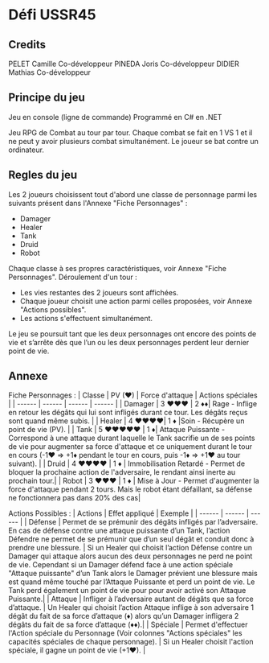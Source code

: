 # Défi USSR45
## Credits
PELET Camille 	Co-développeur
PINEDA Joris 	Co-développeur
DIDIER Mathias 	Co-développeur

## Principe du jeu
Jeu en console (ligne de commande)
Programmé en C# en .NET

Jeu RPG de Combat au tour par tour. 
Chaque combat se fait en 1 VS 1 et il ne peut y avoir plusieurs combat simultanément.
Le joueur se bat contre un ordinateur.

## Regles du jeu
Les 2 joueurs choisissent tout d'abord une classe de personnage parmi les suivants présent dans 
l'Annexe "Fiche Personnages" :
- Damager
- Healer
- Tank
- Druid
- Robot

Chaque classe à ses propres caractéristiques, voir Annexe "Fiche Personnages".
Déroulement d'un tour :
- Les vies restantes des 2 joueurs sont affichées. 
- Chaque joueur choisit une action parmi celles proposées, voir Annexe "Actions possibles".
- Les actions s'effectuent simultanément.

Le jeu se poursuit tant que les deux personnages ont encore des points de vie et s’arrête
dès que l’un ou les deux personnages perdent leur dernier point de vie.

## Annexe
Fiche Personnages :
| Classe | PV	(♥) | Force d'attaque | Actions spéciales |
| ------ | ------ | ------ | ------ |
| Damager | 3 ♥♥♥  | 2 ♦♦|  Rage - Inflige en retour les dégâts qui lui sont infligés durant ce tour. Les dégâts reçus sont quand même subis. |
| Healer | 4 ♥♥♥♥|  1 ♦	|Soin - Récupère un point de vie (PV). |
| Tank | 5 ♥♥♥♥♥ |  1 ♦| Attaque Puissante - Correspond à une attaque durant laquelle le Tank sacrifie un de ses points de vie pour augmenter sa force d'attaque et ce  uniquement durant le tour en cours (-1♥ => +1♦ pendant le tour en cours, puis -1♦ => +1♥ au tour suivant). |
| Druid | 4 ♥♥♥♥ | 1 ♦	| Immobilisation Retardé - Permet de bloquer la prochaine action de l'adversaire, le rendant ainsi inerte au prochain tour.|
| Robot | 3 ♥♥♥ | 1 ♦	| Mise à Jour - Permet d'augmenter la force d'attaque  pendant 2 tours. Mais le robot étant défaillant, sa défense ne fonctionnera pas dans 20% des cas|

Actions Possibles :
| Actions | Effet appliqué | Exemple |
| ------ | ------ | ------ |
| Défense | Permet de se prémunir des dégâts infligés par l’adversaire. En cas de défense contre une attaque puissante d’un Tank, l’action Défendre ne permet de se prémunir que d’un seul dégât et conduit donc à prendre une blessure. | Si un Healer qui choisit l’action Défense contre un Damager qui attaque alors aucun des deux personnages ne perd ne point de vie. Cependant si un Damager défend face à une action spéciale "Attaque puissante" d’un Tank alors le Damager prévient une blessure mais est quand même touché par l’Attaque Puissante et perd un point de vie. Le Tank perd également un point de vie pour pour avoir activé son Attaque Puissante.| 
| Attaque | Infliger à l’adversaire autant de dégâts que sa force d’attaque. | Un Healer qui choisit l’action Attaque inflige à son adversaire 1 dégât du fait de sa force d’attaque (♦) alors qu’un Damager infligera 2 dégâts du fait de sa force d’attaque (♦♦).|
| Spéciale | Permet d'effectuer l'Action spéciale du Personnage (Voir colonnes "Actions spéciales" les capacités spéciales de chaque personnage). | Si un Healer choisit l'action spéciale, il gagne un point de vie (+1♥). |
